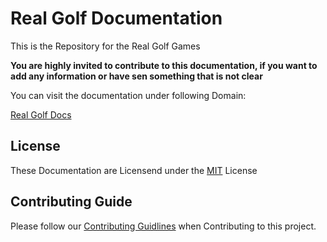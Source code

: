 # Real Golf Documentation

This is the Repository for the Real Golf Games

**You are highly invited to contribute to this documentation, if you want to add any information or have sen something that is not clear**

You can visit the documentation under following Domain:

[Real Golf Docs](https://docs.realgolf.games)

## License

These Documentation are Licensend under the [MIT](LICENSE.md) License

## Contributing Guide

Please follow our [Contributing Guidlines](CONTRIBUTING.md) when Contributing to this project.
